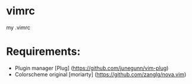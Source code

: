 # vimrc
my .vimrc

# Requirements:
* Plugin manager [Plug] (https://github.com/junegunn/vim-plug)
* Colorscheme original [moriarty] (https://github.com/zanglg/nova.vim)
